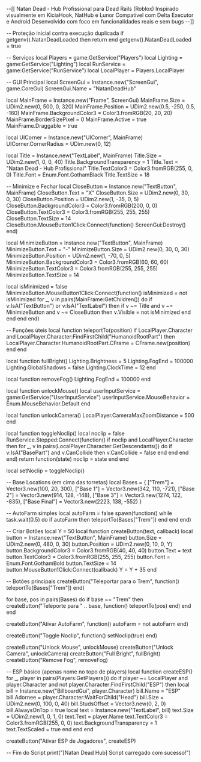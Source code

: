 --[[
   Natan Dead - Hub Profissional para Dead Rails (Roblox)
   Inspirado visualmente em KiciaHook, NatHub e Lunor
   Compatível com Delta Executor e Android
   Desenvolvido com foco em funcionalidades reais e sem bugs
--]]

-- Proteção inicial contra execução duplicada
if getgenv().NatanDeadLoaded then return end
getgenv().NatanDeadLoaded = true

-- Serviços
local Players = game:GetService("Players")
local Lighting = game:GetService("Lighting")
local RunService = game:GetService("RunService")
local LocalPlayer = Players.LocalPlayer

-- GUI Principal
local ScreenGui = Instance.new("ScreenGui", game.CoreGui)
ScreenGui.Name = "NatanDeadHub"

local MainFrame = Instance.new("Frame", ScreenGui)
MainFrame.Size = UDim2.new(0, 500, 0, 320)
MainFrame.Position = UDim2.new(0.5, -250, 0.5, -160)
MainFrame.BackgroundColor3 = Color3.fromRGB(20, 20, 20)
MainFrame.BorderSizePixel = 0
MainFrame.Active = true
MainFrame.Draggable = true

local UICorner = Instance.new("UICorner", MainFrame)
UICorner.CornerRadius = UDim.new(0, 12)

local Title = Instance.new("TextLabel", MainFrame)
Title.Size = UDim2.new(1, 0, 0, 40)
Title.BackgroundTransparency = 1
Title.Text = "Natan Dead - Hub Profissional"
Title.TextColor3 = Color3.fromRGB(255, 0, 0)
Title.Font = Enum.Font.GothamBlack
Title.TextSize = 18

-- Minimize e Fechar
local CloseButton = Instance.new("TextButton", MainFrame)
CloseButton.Text = "X"
CloseButton.Size = UDim2.new(0, 30, 0, 30)
CloseButton.Position = UDim2.new(1, -35, 0, 5)
CloseButton.BackgroundColor3 = Color3.fromRGB(200, 0, 0)
CloseButton.TextColor3 = Color3.fromRGB(255, 255, 255)
CloseButton.TextSize = 14
CloseButton.MouseButton1Click:Connect(function()
    ScreenGui:Destroy()
end)

local MinimizeButton = Instance.new("TextButton", MainFrame)
MinimizeButton.Text = "-"
MinimizeButton.Size = UDim2.new(0, 30, 0, 30)
MinimizeButton.Position = UDim2.new(1, -70, 0, 5)
MinimizeButton.BackgroundColor3 = Color3.fromRGB(60, 60, 60)
MinimizeButton.TextColor3 = Color3.fromRGB(255, 255, 255)
MinimizeButton.TextSize = 14

local isMinimized = false
MinimizeButton.MouseButton1Click:Connect(function()
    isMinimized = not isMinimized
    for _, v in pairs(MainFrame:GetChildren()) do
        if v:IsA("TextButton") or v:IsA("TextLabel") then
            if v ~= Title and v ~= MinimizeButton and v ~= CloseButton then
                v.Visible = not isMinimized
            end
        end
    end
end)

-- Funções úteis
local function teleportTo(position)
    if LocalPlayer.Character and LocalPlayer.Character:FindFirstChild("HumanoidRootPart") then
        LocalPlayer.Character.HumanoidRootPart.CFrame = CFrame.new(position)
    end
end

local function fullBright()
    Lighting.Brightness = 5
    Lighting.FogEnd = 100000
    Lighting.GlobalShadows = false
    Lighting.ClockTime = 12
end

local function removeFog()
    Lighting.FogEnd = 100000
end

local function unlockMouse()
    local userInputService = game:GetService("UserInputService")
    userInputService.MouseBehavior = Enum.MouseBehavior.Default
end

local function unlockCamera()
    LocalPlayer.CameraMaxZoomDistance = 500
end

local function toggleNoclip()
    local noclip = false
    RunService.Stepped:Connect(function()
        if noclip and LocalPlayer.Character then
            for _, v in pairs(LocalPlayer.Character:GetDescendants()) do
                if v:IsA("BasePart") and v.CanCollide then
                    v.CanCollide = false
                end
            end
        end
    end)
    return function(state)
        noclip = state
    end
end

local setNoclip = toggleNoclip()

-- Base Locations (em cima das torretas)
local Bases = {
    ["Trem"] = Vector3.new(100, 20, 300),
    ["Base 1"] = Vector3.new(342, 110, -721),
    ["Base 2"] = Vector3.new(914, 128, -148),
    ["Base 3"] = Vector3.new(1274, 122, -835),
    ["Base Final"] = Vector3.new(2223, 138, -552)
}

-- AutoFarm simples
local autoFarm = false
spawn(function()
    while task.wait(0.5) do
        if autoFarm then
            teleportTo(Bases["Trem"])
        end
    end
end)

-- Criar Botões
local Y = 50
local function createButton(text, callback)
    local button = Instance.new("TextButton", MainFrame)
    button.Size = UDim2.new(0, 480, 0, 30)
    button.Position = UDim2.new(0, 10, 0, Y)
    button.BackgroundColor3 = Color3.fromRGB(40, 40, 40)
    button.Text = text
    button.TextColor3 = Color3.fromRGB(255, 255, 255)
    button.Font = Enum.Font.GothamBold
    button.TextSize = 14
    button.MouseButton1Click:Connect(callback)
    Y = Y + 35
end

-- Botões principais
createButton("Teleportar para o Trem", function()
    teleportTo(Bases["Trem"])
end)

for base, pos in pairs(Bases) do
    if base ~= "Trem" then
        createButton("Teleporte para " .. base, function()
            teleportTo(pos)
        end)
    end
end

createButton("Ativar AutoFarm", function()
    autoFarm = not autoFarm
end)

createButton("Toggle Noclip", function()
    setNoclip(true)
end)

createButton("Unlock Mouse", unlockMouse)
createButton("Unlock Camera", unlockCamera)
createButton("Full Bright", fullBright)
createButton("Remove Fog", removeFog)

-- ESP básico (apenas nome no topo de players)
local function createESP()
    for _, player in pairs(Players:GetPlayers()) do
        if player ~= LocalPlayer and player.Character and not player.Character:FindFirstChild("ESP") then
            local bill = Instance.new("BillboardGui", player.Character)
            bill.Name = "ESP"
            bill.Adornee = player.Character:WaitForChild("Head")
            bill.Size = UDim2.new(0, 100, 0, 40)
            bill.StudsOffset = Vector3.new(0, 2, 0)
            bill.AlwaysOnTop = true
            local text = Instance.new("TextLabel", bill)
            text.Size = UDim2.new(1, 0, 1, 0)
            text.Text = player.Name
            text.TextColor3 = Color3.fromRGB(255, 0, 0)
            text.BackgroundTransparency = 1
            text.TextScaled = true
        end
    end
end

createButton("Ativar ESP de Jogadores", createESP)

-- Fim do Script
print("[Natan Dead Hub] Script carregado com sucesso!")
